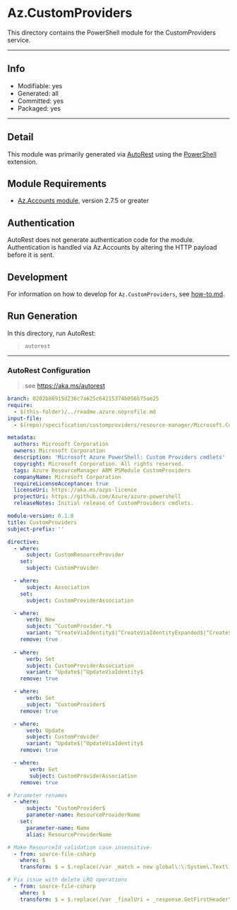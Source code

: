 <!-- region Generated -->
# Az.CustomProviders
This directory contains the PowerShell module for the CustomProviders service.

---
## Info
- Modifiable: yes
- Generated: all
- Committed: yes
- Packaged: yes

---
## Detail
This module was primarily generated via [AutoRest](https://github.com/Azure/autorest) using the [PowerShell](https://github.com/Azure/autorest.powershell) extension.

## Module Requirements
- [Az.Accounts module](https://www.powershellgallery.com/packages/Az.Accounts/), version 2.7.5 or greater

## Authentication
AutoRest does not generate authentication code for the module. Authentication is handled via Az.Accounts by altering the HTTP payload before it is sent.

## Development
For information on how to develop for `Az.CustomProviders`, see [how-to.md](how-to.md).
<!-- endregion -->

## Run Generation
In this directory, run AutoRest:
> `autorest`

---
### AutoRest Configuration
> see https://aka.ms/autorest

``` yaml
branch: 0202b86915d236c7a625c64215374b056b75ae25
require:
  - $(this-folder)/../readme.azure.noprofile.md
input-file:
  - $(repo)/specification/customproviders/resource-manager/Microsoft.CustomProviders/preview/2018-09-01-preview/customproviders.json

metadata:
  authors: Microsoft Corporation
  owners: Microsoft Corporation
  description: 'Microsoft Azure PowerShell: Custom Providers cmdlets'
  copyright: Microsoft Corporation. All rights reserved.
  tags: Azure ResourceManager ARM PSModule CustomProviders
  companyName: Microsoft Corporation
  requireLicenseAcceptance: true
  licenseUri: https://aka.ms/azps-license
  projectUri: https://github.com/Azure/azure-powershell
  releaseNotes: Initial release of CustomProviders cmdlets.

module-version: 0.1.0
title: CustomProviders
subject-prefix: ''

directive:
  - where:
      subject: CustomResourceProvider
    set:
      subject: CustomProvider

  - where:
      subject: Association
    set:
      subject: CustomProviderAssociation

  - where: 
      verb: New
      subject: ^CustomProvider.*$
      variant: ^CreateViaIdentity$|^CreateViaIdentityExpanded$|^Create$
    remove: true
  
  - where:
      verb: Set
      subject: CustomProviderAssociation
      variant: ^Update$|^UpdateViaIdentity$
    remove: true

  - where:
      verb: Set
      subject: ^CustomProvider$
    remove: true

  - where:
      verb: Update
      subject: CustomProvider
      variant: ^Update$|^UpdateViaIdentity$
    remove: true

  - where:
       verb: Set
       subject: CustomProviderAssociation
    remove: true

# Parameter renames
  - where: 
      subject: ^CustomProvider$
      parameter-name: ResourceProviderName
    set:
      parameter-name: Name
      alias: ResourceProviderName

# Make ResourceId validation case insensitive
  - from: source-file-csharp
    where: $
    transform: $ = $.replace(/var _match = new global\:\:System\.Text\.RegularExpressions\.Regex\(\"([^\"]+)\"\).Match\(viaIdentity\);/g, 'var _match = new global\:\:System.Text.RegularExpressions.Regex\(\"$1\", global\:\:System\.Text\.RegularExpressions\.RegexOptions\.IgnoreCase\).Match\(viaIdentity\);');

# Fix issue with delete LRO operations
  - from: source-file-csharp
    where: $
    transform: $ = $.replace(/var _finalUri = _response.GetFirstHeader\(\@\"Location\"\);/g, 'var _finalUri = \"\";');

```

